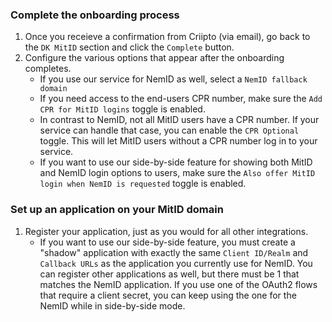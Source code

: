 ### Complete the onboarding process
1. Once you receieve a confirmation from Criipto (via email), go back to the `DK MitID` section and click the `Complete` button. 
2. Configure the various options that appear after the onboarding completes.
    - If you use our service for NemID as well, select a `NemID fallback domain`
    - If you need access to the end-users CPR number, make sure the `Add CPR for MitID logins` toggle is enabled.
    - In contrast to NemID, not all MitID users have a CPR number. If your service can handle that case, you can enable the `CPR Optional` toggle. This will let MitID users without a CPR number log in to your service.
    - If you want to use our side-by-side feature for showing both MitID and NemID login options to users, make sure the `Also offer MitID login when NemID is requested` toggle is enabled.

 ### Set up an application on your MitID domain
 1. Register your application, just as you would for all other integrations. 
    - If you want to use our side-by-side feature, you must create a "shadow" application with exactly the same `Client ID/Realm` and `Callback URLs` as the application you currently use for NemID. You can register other applications as well, but there must be 1 that matches the NemID application. If you use one of the OAuth2 flows that require a client secret, you can keep using the one for the NemID while in side-by-side mode.
